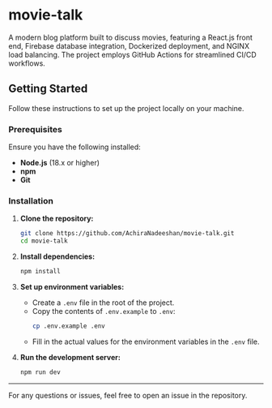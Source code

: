 # movie-talk

A modern blog platform built to discuss movies, featuring a React.js front end, Firebase database integration, Dockerized deployment, and NGINX load balancing. The project employs GitHub Actions for streamlined CI/CD workflows.

<!-- # Movie Talk

Movie Talk is a web application for discussing and exploring movies. Built with React, Vite, Firebase, and TinyMCE, it offers a seamless user experience for movie enthusiasts. -->

## Getting Started

Follow these instructions to set up the project locally on your machine.

### Prerequisites

Ensure you have the following installed:

- **Node.js** (18.x or higher)
- **npm**
- **Git**

### Installation

1. **Clone the repository:**
   ```bash
   git clone https://github.com/AchiraNadeeshan/movie-talk.git
   cd movie-talk
   ```

2. **Install dependencies:**
   ```bash
   npm install
   ```

3. **Set up environment variables:**
   - Create a `.env` file in the root of the project.
   - Copy the contents of `.env.example` to `.env`:
     ```bash
     cp .env.example .env
     ```
   - Fill in the actual values for the environment variables in the `.env` file.

4. **Run the development server:**
   ```bash
   npm run dev
   ```

<!-- ### Deployment

This project is configured for deployment on Vercel. Ensure the environment variables are set up in Vercel's dashboard before deploying.

## Environment Variables

This project uses the following environment variables:

- `VITE_TINYMCE_API_KEY`
- `VITE_FIREBASE_API_KEY`
- `VITE_FIREBASE_AUTH_DOMAIN`
- `VITE_FIREBASE_PROJECT_ID`
- `VITE_FIREBASE_STORAGE_BUCKET`
- `VITE_FIREBASE_MESSAGING_SENDER_ID`
- `VITE_FIREBASE_APP_ID`
- `VITE_FIREBASE_MEASUREMENT_ID`

Refer to `.env.example` for placeholders.

Get your APIs at [Firebase](https://firebase.google.com/) & [Tiny Cloud](https://www.tiny.cloud/). -->

<!-- ## Contributing

Contributions are welcome! Please fork the repository and submit a pull request with your changes.

## License

This project is licensed under the [MIT License](LICENSE). -->

---

For any questions or issues, feel free to open an issue in the repository.